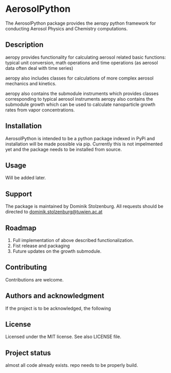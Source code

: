 # AerosolPython

The AerosolPython package provides the aeropy python framework for conducting Aerosol Physics and Chemistry computations.

## Description

aeropy provides functionality for calculating aerosol related basic functions:
typical unit conversion, math operations and time operations (as aerosol data often deal with time series)

aeropy also includes classes for calculations of more complex aerosol mechanics and kinetics.

aeropy also contains the submodule instruments which provides classes corresponding to typical aerosol instruments
aeropy also contains the submodule growth which can be used to calculate nanoparticle growth rates from vapor concentrations.

## Installation

AerosolPython is intended to be a python package indexed in PyPi and installation will be made possible via pip. 
Currently this is not impelmented yet and the package needs to be installed from source.  

## Usage

Will be added later.

## Support

The package is maintained by Dominik Stolzenburg. All requests should be directed to dominik.stolzenburg@tuwien.ac.at

## Roadmap

1) Full implementation of above described functionalization. 
2) Fist release and packaging
3) Future updates on the growth submodule. 

## Contributing

Contributions are welcome. 

## Authors and acknowledgment

If the project is to be acknowledged, the following 

## License

Licensed under the MIT license. See also LICENSE file. 

## Project status

almost all code already exists. repo needs to be properly build. 